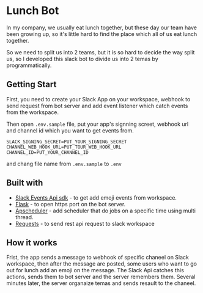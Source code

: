 # Lunch Bot
In my company, we usually eat lunch together, but these day our team have been growing up, so it's little hard to find the place which all of us eat lunch together.

So we need to split us into 2 teams, but it is so hard to decide the way split us, so I developed this slack bot to divide us into 2 temas by programmatically.

## Getting Start
First, you need to create your Slack App on your workspace, webhook to send request from bot server and add event listener which catch events from the workspace.

Then open `.env.sample` file, put your app's signning screet, webhook url and channel id which you want to get events from.
``` inside .env.sample
SLACK_SIGNING_SECRET=PUT_YOUR_SIGNING_SECRET
CHANNEL_WEB_HOOK_URL=PUT_TOUR_WEB_HOOK_URL
CHANNEL_ID=PUT_YOUR_CHANNEL_ID
```
and chang file name from `.env.sample` to `.env`
## Built with
* [Slack Events Api sdk](https://github.com/slackapi/python-slack-events-api) - to get add emoji events from workspace.
* [Flask](http://flask.pocoo.org/) - to open https port on the bot server.
* [Apscheduler](https://apscheduler.readthedocs.io/en/latest/index.html) - add scheduler that do jobs on a specific time using multi thread.
* [Requests](http://docs.python-requests.org/en/master/) - to send rest api request to slack workspace

## How it works
Frist, the app sends a message to webhook of specific chaneel on Slack workspace, then after the message are posted, some users who want to go out for lunch add an emoji on the message.
The Slack Api catches this actions, sends them to bot server and the server remembers them.
Several minutes later, the server organaize temas and sends resault to the chaneel. 